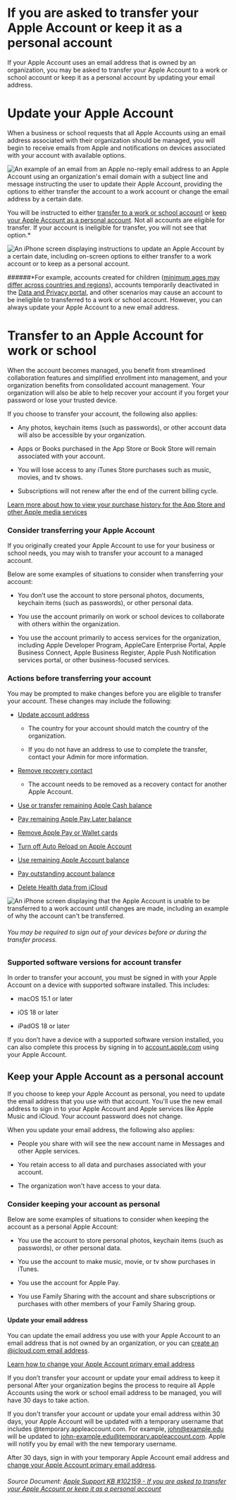 # If you are asked to transfer your Apple Account or keep it as a personal account

If your Apple Account uses an email address that is owned by an organization, you may be asked to transfer your Apple Account to a work or school account or keep it as a personal account by updating your email address.

# Update your Apple Account
When a business or school requests that all Apple Accounts using an email address associated with their organization should be managed, you will begin to receive emails from Apple and notifications on devices associated with your account with available options.

![An example of an email from an Apple no-reply email address to an Apple Account using an organization's email domain with a subject line and message instructing the user to update their Apple Account, providing the options to either transfer the account to a work account or change the email address by a certain date.](https://github.com/pewtrusts/endpointDocs/blob/main/userDocs/managedAppleAccount/appleAccountMigration/Images/macos-sequoia-mail-update-your-apple-account.png?raw=true)

You will be instructed to either [transfer to a work or school account](https://support.apple.com/en-us/102159#transfer) or [keep your Apple Account as a personal account](https://support.apple.com/en-us/102159#keeppersonal). Not all accounts are eligible for transfer. If your account is ineligible for transfer, you will not see that option.*

![An iPhone screen displaying instructions to update an Apple Account by a certain date, including on-screen options to either transfer to a work account or to keep as a personal account.](https://github.com/pewtrusts/endpointDocs/blob/main/userDocs/managedAppleAccount/appleAccountMigration/Images/ios-18-iphone-15-pro-settings-apple-account-transfer.png?raw=true)

######*For example, accounts created for children ([minimum ages may differ across countries and regions](https://support.apple.com/102617#agevaries)), accounts temporarily deactivated in the [Data and Privacy portal](https://privacy.apple.com/), and other scenarios may cause an account to be ineligible to transferred to a work or school account. However, you can always update your Apple Account to a new email address.

# Transfer to an Apple Account for work or school
When the account becomes managed, you benefit from streamlined collaboration features and simplified enrollment into management, and your organization benefits from consolidated account management. Your organization will also be able to help recover your account if you forget your password or lose your trusted device.

If you choose to transfer your account, the following also applies:

- Any photos, keychain items (such as passwords), or other account data will also be accessible by your organization.

- Apps or Books purchased in the App Store or Book Store will remain associated with your account.

- You will lose access to any iTunes Store purchases such as music, movies, and tv shows.

- Subscriptions will not renew after the end of the current billing cycle.

[Learn more about how to view your purchase history for the App Store and other Apple media services](https://support.apple.com/118212)

### Consider transferring your Apple Account
If you originally created your Apple Account to use for your business or school needs, you may wish to transfer your account to a managed account.

Below are some examples of situations to consider when transferring your account:

- You don’t use the account to store personal photos, documents, keychain items (such as passwords), or other personal data.

- You use the account primarily on work or school devices to collaborate with others within the organization.

- You use the account primarily to access services for the organization, including Apple Developer Program, AppleCare Enterprise Portal, Apple Business Connect, Apple Business Register, Apple Push Notification services portal, or other business-focused services.

### Actions before transferring your account
You may be prompted to make changes before you are eligible to transfer your account. These changes may include the following:

- [Update account address](https://support.apple.com/118283)
	- The country for your account should match the country of the organization.

	- If you do not have an address to use to complete the transfer, contact your Admin for more information.

- [Remove recovery contact](https://support.apple.com/102641)

	- The account needs to be removed as a recovery contact for another Apple Account.

- [Use or transfer remaining Apple Cash balance](https://support.apple.com/120401)

- [Pay remaining Apple Pay Later balance](https://support.apple.com/120431)

- [Remove Apple Pay or Wallet cards](https://support.apple.com/118291)

- [Turn off Auto Reload on Apple Account](https://support.apple.com/118297#topup)

- [Use remaining Apple Account balance](https://support.apple.com/119902#zerobalance)

- [Pay outstanding account balance](https://support.apple.com/119902)

- [Delete Health data from iCloud](https://support.apple.com/108779)

![An iPhone screen displaying that the Apple Account is unable to be transferred to a work account until changes are made, including an example of why the account can't be transferred.](https://github.com/pewtrusts/endpointDocs/blob/main/userDocs/managedAppleAccount/appleAccountMigration/Images/ios-18-iphone-15-pro-settings-apple-account-unable-to-transfer.png?raw=true)

###### You may be required to sign out of your devices before or during the transfer process.

### Supported software versions for account transfer
In order to transfer your account, you must be signed in with your Apple Account on a device with supported software installed. This includes:

- macOS 15.1 or later

- iOS 18 or later

- iPadOS 18 or later

If you don’t have a device with a supported software version installed, you can also complete this process by signing in to [account.apple.com](https://account.apple.com/) using your Apple Account.

## Keep your Apple Account as a personal account
If you choose to keep your Apple Account as personal, you need to update the email address that you use with that account. You'll use the new email address to sign in to your Apple Account and Apple services like Apple Music and iCloud. Your account password does not change.

When you update your email address, the following also applies:

- People you share with will see the new account name in Messages and other Apple services.

- You retain access to all data and purchases associated with your account.

- The organization won't have access to your data.

### Consider keeping your account as personal
Below are some examples of situations to consider when keeping the account as a personal Apple Account:

- You use the account to store personal photos, keychain items (such as passwords), or other personal data.

- You use the account to make music, movie, or tv show purchases in iTunes.

- You use the account for Apple Pay.

- You use Family Sharing with the account and share subscriptions or purchases with other members of your Family Sharing group.

#### Update your email address
You can update the email address you use with your Apple Account to an email address that is not owned by an organization, or you can [create an @icloud.com email address](https://support.apple.com/guide/icloud/create-a-primary-icloudcom-email-address-mmdd8d1c5c/icloud).

[Learn how to change your Apple Account primary email address](https://support.apple.com/109353)

If you don’t transfer your account or update your email address to keep it personal
After your organization begins the process to require all Apple Accounts using the work or school email address to be managed, you will have 30 days to take action.

If you don't transfer your account or update your email address within 30 days, your Apple Account will be updated with a temporary username that includes @temporary.appleaccount.com. For example, john@example.edu will be updated to john-example.edu@temporary.appleaccount.com. Apple will notify you by email with the new temporary username.

After 30 days, sign in with your temporary Apple Account email address and [change your Apple Account primary email address](https://support.apple.com/109353).

###### Source Document: [Apple Support KB #102159 - If you are asked to transfer your Apple Account or keep it as a personal account](https://support.apple.com/en-us/102159)